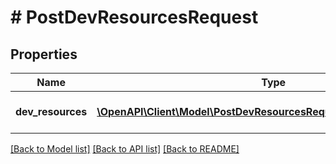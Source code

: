 # # PostDevResourcesRequest

## Properties

Name | Type | Description | Notes
------------ | ------------- | ------------- | -------------
**dev_resources** | [**\OpenAPI\Client\Model\PostDevResourcesRequestDevResourcesInner[]**](PostDevResourcesRequestDevResourcesInner.md) | An array of dev resources. |

[[Back to Model list]](../../README.md#models) [[Back to API list]](../../README.md#endpoints) [[Back to README]](../../README.md)
